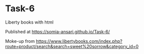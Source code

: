 # Task-6
Liberty books with html


Published at https://somia-ansari.github.io/Task-6/

Moke-up from https://www.libertybooks.com/index.php?route=product/search&search=sweet%20sorrow&category_id=0
